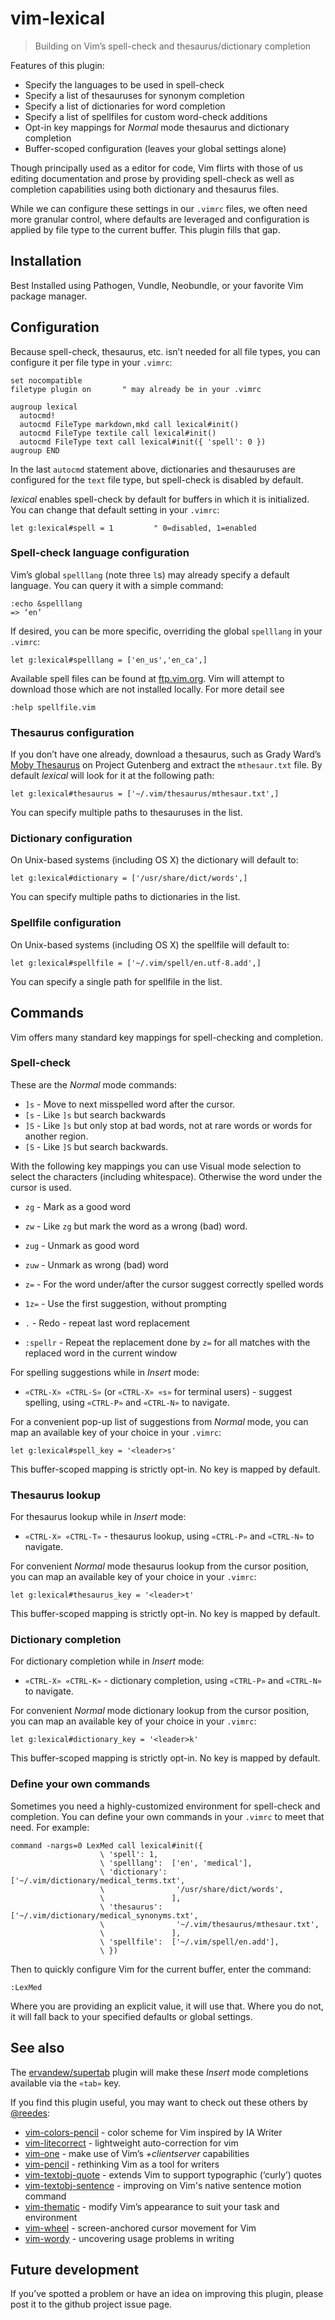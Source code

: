 # vim-lexical

> Building on Vim’s spell-check and thesaurus/dictionary completion

Features of this plugin:

* Specify the languages to be used in spell-check
* Specify a list of thesauruses for synonym completion
* Specify a list of dictionaries for word completion
* Specify a list of spellfiles for custom word-check additions
* Opt-in key mappings for _Normal_ mode thesaurus and dictionary completion
* Buffer-scoped configuration (leaves your global settings alone)

Though principally used as a editor for code, Vim flirts with those of us
editing documentation and prose by providing spell-check as well as
completion capabilities using both dictionary and thesaurus files.

While we can configure these settings in our `.vimrc` files, we often need
more granular control, where defaults are leveraged and configuration is
applied by file type to the current buffer. This plugin fills that gap.

## Installation

Best Installed using Pathogen, Vundle, Neobundle, or your favorite Vim
package manager.

## Configuration

Because spell-check, thesaurus, etc. isn’t needed for all file types, you can 
configure it per file type in your `.vimrc`:

```vim
set nocompatible
filetype plugin on       " may already be in your .vimrc

augroup lexical
  autocmd!
  autocmd FileType markdown,mkd call lexical#init()
  autocmd FileType textile call lexical#init()
  autocmd FileType text call lexical#init({ 'spell': 0 })
augroup END
```

In the last `autocmd` statement above, dictionaries and thesauruses are
configured for the `text` file type, but spell-check is disabled by
default.

_lexical_ enables spell-check by default for buffers in which it is
initialized. You can change that default setting in your `.vimrc`:

```vim
let g:lexical#spell = 1         " 0=disabled, 1=enabled
```

### Spell-check language configuration

Vim’s global `spelllang` (note three `l`s) may already specify a default
language. You can query it with a simple command:

```vim
:echo &spelllang
=> ‘en’
```

If desired, you can be more specific, overriding the global `spelllang` in
your `.vimrc`:

```vim
let g:lexical#spelllang = ['en_us','en_ca',]
```

Available spell files can be found at [ftp.vim.org][sf]. Vim will attempt
to download those which are not installed locally. For more detail see

```vim
:help spellfile.vim
```

[sf]: http://ftp.vim.org/vim/runtime/spell

### Thesaurus configuration

If you don’t have one already, download a thesaurus, such as Grady Ward’s
[Moby Thesaurus][1] on Project Gutenberg and extract the `mthesaur.txt`
file. By default _lexical_ will look for it at the following path:

```vim
let g:lexical#thesaurus = ['~/.vim/thesaurus/mthesaur.txt',]
```

You can specify multiple paths to thesauruses in the list.

[1]: http://www.gutenberg.org/ebooks/3202 "Moby Thesaurus List by Grady Ward"

### Dictionary configuration

On Unix-based systems (including OS X) the dictionary will default to:

```vim
let g:lexical#dictionary = ['/usr/share/dict/words',]
```

You can specify multiple paths to dictionaries in the list.


### Spellfile configuration
On Unix-based systems (including OS X) the spellfile will default to:

```vim
let g:lexical#spellfile = ['~/.vim/spell/en.utf-8.add',]
```

You can specify a single path for spellfile in the list.


## Commands

Vim offers many standard key mappings for spell-checking and completion.

### Spell-check

These are the _Normal_ mode commands:

* `]s`			- Move to next misspelled word after the cursor.
* `[s`			- Like `]s` but search backwards
* `]S`			- Like `]s` but only stop at bad words, not at rare words or words
  for another region.
* `[S`			- Like `]S` but search backwards.

With the following key mappings you can use Visual mode selection to select the
characters (including whitespace). Otherwise the word under the cursor is used.

* `zg`			- Mark as a good word
* `zw`			- Like `zg` but mark the word as a wrong (bad) word.
* `zug`     - Unmark as good word
* `zuw`     - Unmark as wrong (bad) word 

* `z=`			- For the word under/after the cursor suggest correctly spelled words
* `1z=`			- Use the first suggestion, without prompting
* `.`       - Redo - repeat last word replacement

* `:spellr` - Repeat the replacement done by `z=` for all matches with the
  replaced word in the current window

For spelling suggestions while in _Insert_ mode:

* `«CTRL-X» «CTRL-S»` (or `«CTRL-X» «s»` for terminal users) - suggest spelling, using `«CTRL-P»` and `«CTRL-N»` to navigate.

For a convenient pop-up list of suggestions from _Normal_ mode, you can map an 
available key of your choice in your `.vimrc`:

```vim
let g:lexical#spell_key = '<leader>s'
```

This buffer-scoped mapping is strictly opt-in. No key is mapped by default.

### Thesaurus lookup

For thesaurus lookup while in _Insert_ mode:

* `«CTRL-X» «CTRL-T»` - thesaurus lookup, using `«CTRL-P»` and `«CTRL-N»` to navigate.

For convenient _Normal_ mode thesaurus lookup from the cursor position,
you can map an available key of your choice in your `.vimrc`:

```vim
let g:lexical#thesaurus_key = '<leader>t'
```

This buffer-scoped mapping is strictly opt-in. No key is mapped by default.

### Dictionary completion

For dictionary completion while in _Insert_ mode:

* `«CTRL-X» «CTRL-K»` - dictionary completion, using `«CTRL-P»` and `«CTRL-N»` to navigate.

For convenient _Normal_ mode dictionary lookup from the cursor position,
you can map an available key of your choice in your `.vimrc`:

```vim
let g:lexical#dictionary_key = '<leader>k'
```

This buffer-scoped mapping is strictly opt-in. No key is mapped by default.

### Define your own commands

Sometimes you need a highly-customized environment for spell-check and
completion. You can define your own commands in your `.vimrc` to meet that
need. For example:

```vim
command -nargs=0 LexMed call lexical#init({ 
                    \ 'spell': 1, 
                    \ 'spelllang':  ['en', 'medical'],
                    \ 'dictionary': ['~/.vim/dictionary/medical_terms.txt',
                    \                '/usr/share/dict/words',
                    \               ],
                    \ 'thesaurus':  ['~/.vim/dictionary/medical_synonyms.txt',
                    \                '~/.vim/thesaurus/mthesaur.txt',
                    \               ],
                    \ 'spellfile':  ['~/.vim/spell/en.add'],
                    \ })
```

Then to quickly configure Vim for the current buffer, enter the command:

```vim
:LexMed
```

Where you are providing an explicit value, it will use that. Where you do
not, it will fall back to your specified defaults or global settings.

## See also

The [ervandew/supertab][st] plugin will make these _Insert_ mode
completions available via the `«tab»` key.

If you find this plugin useful, you may want to check out these others by
[@reedes][re]:

* [vim-colors-pencil][cp] - color scheme for Vim inspired by IA Writer
* [vim-litecorrect][lc] - lightweight auto-correction for vim
* [vim-one][vo] - make use of Vim’s _+clientserver_ capabilities 
* [vim-pencil][pn] - rethinking Vim as a tool for writers
* [vim-textobj-quote][qu] - extends Vim to support typographic (‘curly’) quotes
* [vim-textobj-sentence][ts] - improving on Vim's native sentence motion command
* [vim-thematic][th] - modify Vim’s appearance to suit your task and environment 
* [vim-wheel][wh] - screen-anchored cursor movement for Vim
* [vim-wordy][wo] - uncovering usage problems in writing 

[st]: https://github.com/ervandew/supertab
[re]: http://github.com/reedes
[cp]: http://github.com/reedes/vim-colors-pencil
[lc]: http://github.com/reedes/vim-litecorrect
[vo]: http://github.com/reedes/vim-one
[pn]: http://github.com/reedes/vim-pencil
[qu]: http://github.com/reedes/vim-textobj-quote
[ts]: http://github.com/reedes/vim-textobj-sentence
[th]: http://github.com/reedes/vim-thematic
[wh]: http://github.com/reedes/vim-wheel
[wo]: http://github.com/reedes/vim-wordy

## Future development

If you’ve spotted a problem or have an idea on improving this plugin,
please post it to the github project issue page.

<!-- vim: set tw=74 :-->
